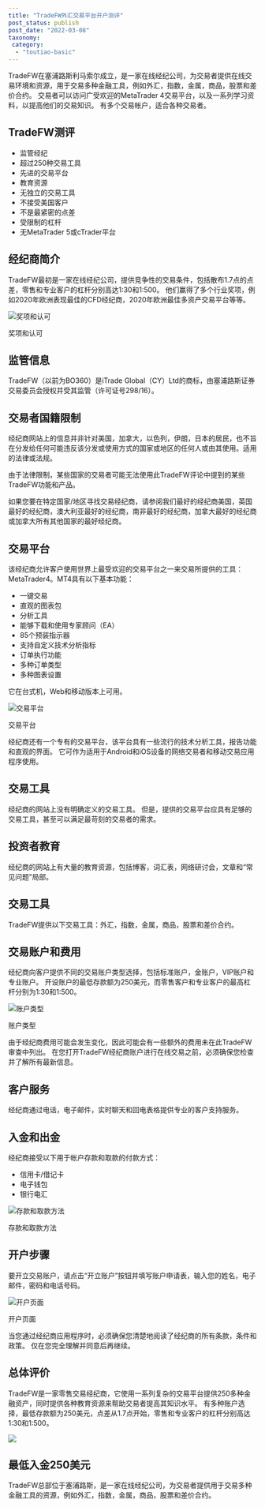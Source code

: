 ```yaml
---
title: "TradeFW外汇交易平台开户测评"
post_status: publish
post_date: "2022-03-08"
taxonomy:
 category: 
  - "toutiao-basic"
---
```


TradeFW在塞浦路斯利马索尔成立，是一家在线经纪公司，为交易者提供在线交易环境和资源，用于交易多种金融工具，例如外汇，指数，金属，商品，股票和差价合约。 交易者可以访问广受欢迎的MetaTrader 4交易平台，以及一系列学习资料，以提高他们的交易知识。 有多个交易帐户，适合各种交易者。

## TradeFW测评
- 监管经纪
- 超过250种交易工具
- 先进的交易平台
- 教育资源
- 无独立的交易工具
- 不接受美国客户
- 不是最紧密的点差
- 受限制的杠杆
- 无MetaTrader 5或cTrader平台


## 经纪商简介

TradeFW最初是一家在线经纪公司，提供竞争性的交易条件，包括散布1.7点的点差，零售和专业客户的杠杆分别高达1:30和1:500。 他们赢得了多个行业奖项，例如2020年欧洲表现最佳的CFD经纪商，2020年欧洲最佳多资产交易平台等等。

![奖项和认可](https://cdn.fendou.la/funstoutiao/2020/11/TradeFW-Review-Awards-and-Recognitions.jpg "奖项和认可")

奖项和认可

## 监管信息

TradeFW（以前为BO360）是iTrade Global（CY）Ltd的商标，由塞浦路斯证券交易委员会授权并受其监管（许可证号298/16）。

## 交易者国籍限制

经纪商网站上的信息并非针对美国，加拿大，以色列，伊朗，日本的居民，也不旨在分发给任何可能违反该分发或使用方式的国家或地区的任何人或由其使用。适用的法律或法规。

由于法律限制，某些国家的交易者可能无法使用此TradeFW评论中提到的某些TradeFW功能和产品。

如果您要在特定国家/地区寻找交易经纪商，请参阅我们最好的经纪商美国，英国最好的经纪商，澳大利亚最好的经纪商，南非最好的经纪商，加拿大最好的经纪商或加拿大所有其他国家的最好经纪商。

## 交易平台

该经纪商允许客户使用世界上最受欢迎的交易平台之一来交易所提供的工具：MetaTrader4。MT4具有以下基本功能：
- 一键交易
- 直观的图表包
- 分析工具
- 能够下载和使用专家顾问（EA）
- 85个预装指示器
- 支持自定义技术分析指标
- 订单执行功能
- 多种订单类型
- 多种图表设置

它在台式机，Web和移动版本上可用。

![交易平台](https://cdn.fendou.la/funstoutiao/2020/11/TradeFW-Review-Trading-Platform.jpg "交易平台")

交易平台

经纪商还有一个专有的交易平台，该平台具有一些流行的技术分析工具，报告功能和直观的界面。 它可作为适用于Android和iOS设备的网络交易者和移动交易应用程序使用。

## 交易工具

经纪商的网站上没有明确定义的交易工具。 但是，提供的交易平台应具有足够的交易工具，甚至可以满足最苛刻的交易者的需求。

## 投资者教育

经纪商的网站上有大量的教育资源，包括博客，词汇表，网络研讨会，文章和“常见问题”局部。

## 交易工具

TradeFW提供以下交易工具：外汇，指数，金属，商品，股票和差价合约。

## 交易账户和费用

经纪商向客户提供不同的交易账户类型选择，包括标准账户，金账户，VIP账户和专业账户。 开设账户的最低存款额为250美元，而零售客户和专业客户的最高杠杆分别为1:30和1:500。

![账户类型](https://cdn.fendou.la/funstoutiao/2020/11/TradeFW-Review-Account-Types-1024x295.jpg "账户类型")

账户类型

由于经纪商费用可能会发生变化，因此可能会有一些额外的费用未在此TradeFW审查中列出。 在您打开TradeFW经纪商账户进行在线交易之前，必须确保您检查并了解所有最新信息。

## 客户服务

经纪商通过电话，电子邮件，实时聊天和回电表格提供专业的客户支持服务。

## 入金和出金

经纪商接受以下用于帐户存款和取款的付款方式：
- 信用卡/借记卡
- 电子钱包
- 银行电汇

![存款和取款方法](https://cdn.fendou.la/funstoutiao/2020/11/TradeFW-Review-Deposit-and-Withdrawal-Methods-.png "存款和取款方法")

存款和取款方法

## 开户步骤

要开立交易账户，请点击“开立账户”按钮并填写账户申请表，输入您的姓名，电子邮件，密码和电话号码。

![开户页面](https://cdn.fendou.la/funstoutiao/2020/11/TradeFW-Review-Account-Opening-Page.jpg "开户页面")

开户页面

当您通过经纪商应用程序时，必须确保您清楚地阅读了经纪商的所有条款，条件和政策。 仅在您完全理解并同意后再继续。

## 总体评价

TradeFW是一家零售交易经纪商，它使用一系列复杂的交易平台提供250多种金融资产，同时提供各种教育资源来帮助交易者提高其知识水平。 有多种账户选择，最低存款额为250美元，点差从1.7点开始，零售和专业客户的杠杆分别高达1:30和1:500。

![](https://cdn.fendou.la/funstoutiao/2020/11/TradeFW-Logo.png)

## 最低入金250美元

TradeFW总部位于塞浦路斯，是一家在线经纪公司，为交易者提供用于交易多种金融工具的资源，例如外汇，指数，金属，商品，股票和差价合约。
